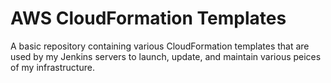 AWS CloudFormation Templates
============================

A basic repository containing various CloudFormation templates that are
used by my Jenkins servers to launch, update, and maintain various peices
of my infrastructure.


